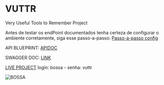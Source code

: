 # VUTTR
Very Useful Tools to Remember Project

<!-- [DOCUMENTAÇÂO INTERATIVA](https://bossa-vuttr.readme.io/) -->

Antes de testar os endPoint documentados tenha certeza de configurar o ambiente corretamente, siga esse passo-a-passo: [Passo-a-passo config](config.md)

API BLUEPRINT: [APIDOC](API_DOC.md)

SWAGGER DOC: [LINK](https://app.swaggerhub.com/apis/Jarn40/vuttr-api/1.0)

[LIVE PROJECT](http://ec2-3-16-40-249.us-east-2.compute.amazonaws.com) login: bossa - senha: vuttr


![BOSSA](https://user-images.githubusercontent.com/20113585/75614347-87902380-5b16-11ea-9ec7-d42858173818.png)
